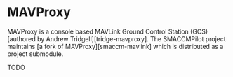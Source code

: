 # MAVProxy

MAVProxy is a console based MAVLink Ground Control Station (GCS) [authored by
Andrew Tridgell][tridge-mavproxy]. The SMACCMPilot project maintains [a fork of
MAVProxy][smaccm-mavlink] which is distributed as a project submodule.

TODO
